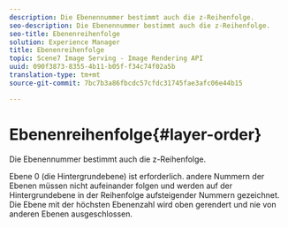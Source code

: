 ```yaml
---
description: Die Ebenennummer bestimmt auch die z-Reihenfolge.
seo-description: Die Ebenennummer bestimmt auch die z-Reihenfolge.
seo-title: Ebenenreihenfolge
solution: Experience Manager
title: Ebenenreihenfolge
topic: Scene7 Image Serving - Image Rendering API
uuid: 090f3873-8355-4b11-b05f-f34c74f02a5b
translation-type: tm+mt
source-git-commit: 7bc7b3a86fbcdc57cfdc31745fae3afc06e44b15

---
```



# Ebenenreihenfolge{#layer-order}

Die Ebenennummer bestimmt auch die z-Reihenfolge.

Ebene 0 (die Hintergrundebene) ist erforderlich. andere Nummern der Ebenen müssen nicht aufeinander folgen und werden auf der Hintergrundebene in der Reihenfolge aufsteigender Nummern gezeichnet. Die Ebene mit der höchsten Ebenenzahl wird oben gerendert und nie von anderen Ebenen ausgeschlossen.
